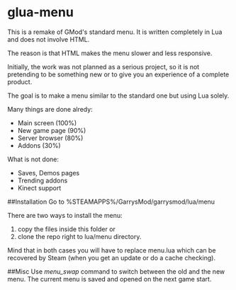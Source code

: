 # glua-menu
This is a remake of GMod's standard menu. It is written completely in Lua and does not involve HTML.

The reason is that HTML makes the menu slower and less responsive.

Initially, the work was not planned as a serious project, so it is not pretending to be something new or to give you an experience of a complete product.

The goal is to make a menu similar to the standard one but using Lua solely.

Many things are done alredy:
 - Main screen (100%)
 - New game page (90%)
 - Server browser (80%)
 - Addons (30%)

What is not done:
 - Saves, Demos pages
 - Trending addons
 - Kinect support

##Installation
Go to %STEAMAPPS%/GarrysMod/garrysmod/lua/menu

There are two ways to install the menu:<br>
 1) copy the files inside this folder or<br>
 2) clone the repo right to lua/menu directory.

Mind that in both cases you will have to replace menu.lua which can be recovered by Steam (when you get an update or do a cache checking).

##Misc
Use _menu_swap_ command to switch between the old and the new menu. The current menu is saved and opened on the next game start.
